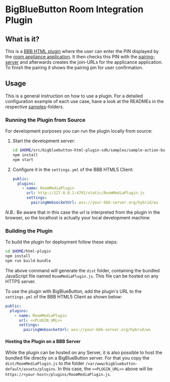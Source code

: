 
# BigBlueButton Room Integration Plugin

## What is it?

This is a [BBB HTML plugin](https://github.com/bigbluebutton/bigbluebutton-html-plugin-sdk) where the user can enter the PIN displayed by the [room appliance application](../appliance-application/).
It then checks this PIN with the [pairing-server](../pairing-server/) and afterwards creates the join-URLs for the applicance application.
To finish the pairing it shows the pairing pin for user confirmation.

## Usage

This is a general instruction on how to use a plugin.
For a detailed configuration example of each use case,
have a look at the READMEs in the respective [samples](samples)-folders.

### Running the Plugin from Source

For development purposes you can run the plugin locally from source:

1. Start the development server:
    ```bash
    cd $HOME/src/bigbluebutton-html-plugin-sdk/samples/sample-action-button-dropdown-plugin
    npm install
    npm start
    ```

2. Configure it in the `settings.yml` of the BBB HTML5 Client:
    ```yaml
    public:
      plugins:
        - name: RoomMediaPlugin
          url: http://127.0.0.1:4701/static/RoomMediaPlugin.js
          settings:
            pairingWebsocketUrl: wss://your-bbb-server.org/hybrid/ws
    ```

_N.B.:_ Be aware that in this case the url is interpreted from the plugin in the browser,
so the localhost is actually your local development machine.

### Building the Plugin

To build the plugin for deployment follow these steps:

```bash
cd $HOME/html-plugin
npm install
npm run build-bundle
```

The above command will generate the `dist` folder, containing the bundled JavaScript file named `RoomMediaPlugin.js`.
This file can be hosted on any HTTPS server.

To use the plugin with BigBlueButton, add the plugin's URL to the `settings.yml` of the BBB HTML5 Client as shown below:

```yaml
public:
  plugins:
    - name: RoomMediaPlugin
      url: <<PLUGIN_URL>>
      settings:
        pairingWebsocketUrl: wss://your-bbb-server.org/hybrid/ws
```

#### Hosting the Plugin on a BBB Server

While the plugin can be hosted on any Server, it is also possible to host the bundled file directly on
a BigBlueButton server.
For that you copy the `dist/RoomMediaPlugin.js` to the folder `/var/www/bigbluebutton-default/assets/plugins`.
In this case, the `<<PLUGIN_URL>>` above will be `https://<your-host>/plugins/RoomMediaPlugin.js`.
